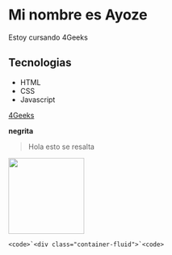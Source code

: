 # Mi nombre es Ayoze

Estoy cursando 4Geeks

## Tecnologias

- HTML
- CSS
- Javascript

[4Geeks](http://www.google.com)

**negrita**

> Hola esto se resalta

<img src="https://cdn.pixabay.com/photo/2023/05/28/07/42/zebra-8023066_640.jpg" atl="..." height="150">

``<code>`<div class="container-fluid">`<code>``
